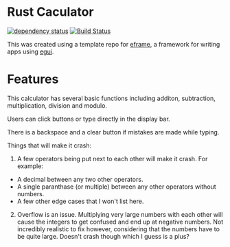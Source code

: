 # Rust Caculator

[![dependency status](https://deps.rs/repo/github/emilk/eframe_template/status.svg)](https://deps.rs/repo/github/emilk/eframe_template)
[![Build Status](https://github.com/emilk/eframe_template/workflows/CI/badge.svg)](https://github.com/emilk/eframe_template/actions?workflow=CI)

This was created using a template repo for [eframe](https://github.com/emilk/egui/tree/master/crates/eframe), a framework for writing apps using [egui](https://github.com/emilk/egui/).

# Features

This calculator has several basic functions including additon, subtraction, multiplication, division and modulo. 

Users can click buttons or type directly in the display bar. 

There is a backspace and a clear button if mistakes are made while typing. 

Things that will make it crash:
1. A few operators being put next to each other will make it crash. For example:
- A decimal between any two other operators.
- A single paranthase (or multiple) between any other operators without numbers.
- A few other edge cases that I won't list here. 
2. Overflow is an issue. Multiplying very large numbers with each other will cause the integers to get confused and end up at negative numbers. Not incredibly realistic to fix however, considering that the numbers have to be quite large. Doesn't crash though which I guess is a plus?
